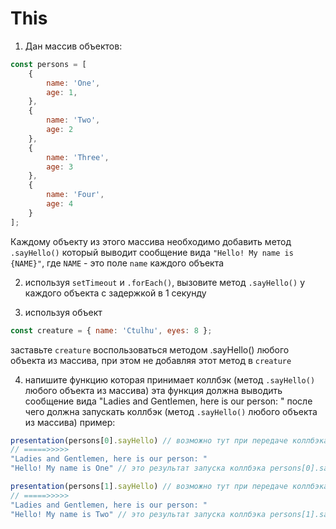 # This

1. Дан массив объектов:
```js
const persons = [
    {
        name: 'One',
        age: 1,
    },
    {
        name: 'Two',
        age: 2
    },
    {
        name: 'Three',
        age: 3
    },
    {
        name: 'Four',
        age: 4
    }
];
```

Каждому объекту из этого массива необходимо добавить метод `.sayHello()`
который выводит сообщение вида `"Hello! My name is {NAME}"`, где `NAME` - это поле `name` каждого 
объекта

2. используя `setTimeout` и `.forEach()`, вызовите метод `.sayHello()` у каждого объекта с задержкой в 1 секунду 

3. используя объект 
```js
const creature = { name: 'Ctulhu', eyes: 8 };
```
заставьте `creature` воспользоваться
методом .sayHello() любого объекта из массива, при этом не добавляя этот метод в `creature`

4. напишите функцию которая принимает коллбэк (метод `.sayHello()` любого объекта из массива)
эта функция должна выводить сообщение вида "Ladies and Gentlemen, here is our person: "
после чего должна запускать коллбэк (метод `.sayHello()` любого объекта из массива)
пример:

```js
presentation(persons[0].sayHello) // возможно тут при передаче коллбэка что-то надо поменять
// =====>>>>>
"Ladies and Gentlemen, here is our person: "
"Hello! My name is One" // это результат запуска коллбэка persons[0].sayHello

presentation(persons[1].sayHello) // возможно тут при передаче коллбэка что-то надо поменять
// =====>>>>>
"Ladies and Gentlemen, here is our person: "
"Hello! My name is Two" // это результат запуска коллбэка persons[1].sayHello
```